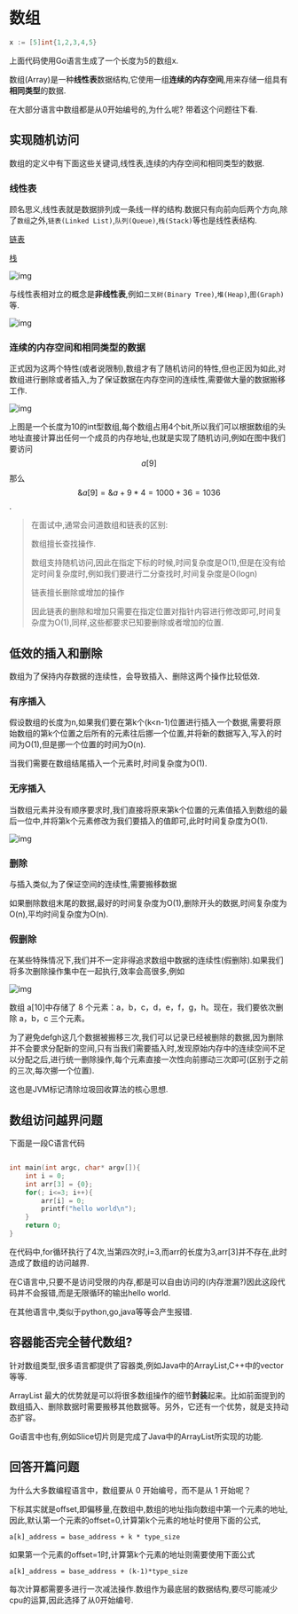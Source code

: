 # 数组

```go
x := [5]int{1,2,3,4,5}
```

上面代码使用Go语言生成了一个长度为5的数组x.

数组(Array)是一种**线性表**数据结构,它使用一组**连续的内存空间**,用来存储一组具有**相同类型**的数据.

在大部分语言中数组都是从0开始编号的,为什么呢? 带着这个问题往下看.

## 实现随机访问

数组的定义中有下面这些关键词,线性表,连续的内存空间和相同类型的数据.

### 线性表

顾名思义,线性表就是数据排列成一条线一样的结构.数据只有向前向后两个方向,除了`数组`之外,`链表(Linked List)`,`队列(Queue)`,`栈(Stack)`等也是线性表结构.

[链表](linkedlist.md)

[栈](stach.md)

![img](array.assets/b6b71ec46935130dff5c4b62cf273477.jpg)

与线性表相对立的概念是**非线性表**,例如`二叉树(Binary Tree)`,`堆(Heap)`,`图(Graph)`等.

![img](array.assets/6ebf42641b5f98f912d36f6bf86f6569.jpg)

### 连续的内存空间和相同类型的数据

正式因为这两个特性(或者说限制),数组才有了随机访问的特性,但也正因为如此,对数组进行删除或者插入,为了保证数据在内存空间的连续性,需要做大量的数据搬移工作.

![img](array.assets/98df8e702b14096e7ee4a5141260cdc4.jpg)

上图是一个长度为10的int型数组,每个数组占用4个bit,所以我们可以根据数组的头地址直接计算出任何一个成员的内存地址,也就是实现了随机访问,例如在图中我们要访问$$a[9]$$那么$$\&a[9] = \&a + 9*4 = 1000+36 = 1036$$.

> 在面试中,通常会问道数组和链表的区别:
>
> 数组擅长查找操作.
>
> 数组支持随机访问,因此在指定下标的时候,时间复杂度是O(1),但是在没有给定时间复杂度时,例如我们要进行二分查找时,时间复杂度是O(logn)
>
> 链表擅长删除或增加的操作
>
> 因此链表的删除和增加只需要在指定位置对指针内容进行修改即可,时间复杂度为O(1),同样,这些都要求已知要删除或者增加的位置.

## 低效的插入和删除

数组为了保持内存数据的连续性，会导致插入、删除这两个操作比较低效.

### 有序插入

假设数组的长度为n,如果我们要在第k个(k<n-1)位置进行插入一个数据,需要将原始数组的第k个位置之后所有的元素往后挪一个位置,并将新的数据写入,写入的时间为O(1),但是挪一个位置的时间为O(n).

当我们需要在数组结尾插入一个元素时,时间复杂度为O(1).



### 无序插入

当数组元素并没有顺序要求时,我们直接将原来第k个位置的元素值插入到数组的最后一位中,并将第k个元素修改为我们要插入的值即可,此时时间复杂度为O(1).

![img](array.assets/3f70b4ad9069ec568a2caaddc231b7dc.jpg)

### 删除

与插入类似,为了保证空间的连续性,需要搬移数据

如果删除数组末尾的数据,最好的时间复杂度为O(1),删除开头的数据,时间复杂度为O(n),平均时间复杂度为O(n).

### 假删除

在某些特殊情况下,我们并不一定非得追求数组中数据的连续性(假删除).如果我们将多次删除操作集中在一起执行,效率会高很多,例如

![img](array.assets/b69b8c5dbf6248649ddab7d3e7cfd7e5.jpg)

数组 a[10]中存储了 8 个元素：a，b，c，d，e，f，g，h。现在，我们要依次删除 a，b，c 三个元素。

为了避免defgh这几个数据被搬移三次,我们可以记录已经被删除的数据,因为删除并不会要求分配新的空间,只有当我们需要插入时,发现原始内存中的连续空间不足以分配之后,进行统一删除操作,每个元素直接一次性向前挪动三次即可(区别于之前的三次,每次挪一个位置).

这也是JVM标记清除垃圾回收算法的核心思想.

## 数组访问越界问题

下面是一段C语言代码

```c

int main(int argc, char* argv[]){
    int i = 0;
    int arr[3] = {0};
    for(; i<=3; i++){
        arr[i] = 0;
        printf("hello world\n");
    }
    return 0;
}
```

在代码中,for循环执行了4次,当第四次时,i=3,而arr的长度为3,arr[3]并不存在,此时造成了数组的访问越界.

在C语言中,只要不是访问受限的内存,都是可以自由访问的(内存泄漏?)因此这段代码并不会报错,而是无限循环的输出hello world.

在其他语言中,类似于python,go,java等等会产生报错.

## 容器能否完全替代数组?

针对数组类型,很多语言都提供了容器类,例如Java中的ArrayList,C++中的vector等等.

ArrayList 最大的优势就是可以将很多数组操作的细节**封装**起来。比如前面提到的数组插入、删除数据时需要搬移其他数据等。另外，它还有一个优势，就是支持动态扩容。

Go语言中也有,例如Slice切片则是完成了Java中的ArrayList所实现的功能.

## 回答开篇问题

为什么大多数编程语言中，数组要从 0 开始编号，而不是从 1 开始呢？

下标其实就是offset,即偏移量,在数组中,数组的地址指向数组中第一个元素的地址,因此,默认第一个元素的offset=0,计算第k个元素的地址时使用下面的公式,

```
a[k]_address = base_address + k * type_size
```

如果第一个元素的offset=1时,计算第k个元素的地址则需要使用下面公式

```
a[k]_address = base_address + (k-1)*type_size
```

每次计算都需要多进行一次减法操作.数组作为最底层的数据结构,要尽可能减少cpu的运算,因此选择了从0开始编号.











